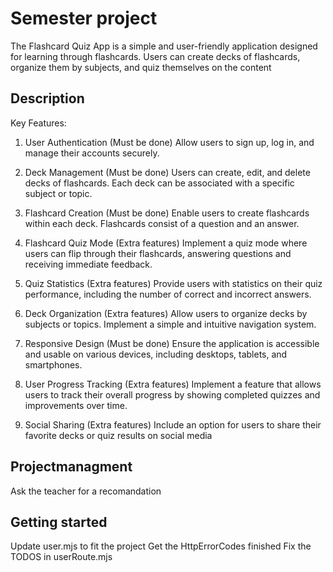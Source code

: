 # Semester project
The Flashcard Quiz App is a simple and user-friendly application designed for learning through flashcards.
Users can create decks of flashcards, organize them by subjects, and quiz themselves on the content

## Description
Key Features:
1. User Authentication (Must be done)
Allow users to sign up, log in, and manage their accounts securely.

2. Deck Management (Must be done)
Users can create, edit, and delete decks of flashcards. Each deck can be associated with a specific subject or topic.

3. Flashcard Creation (Must be done)
Enable users to create flashcards within each deck. Flashcards consist of a question and an answer.

4. Flashcard Quiz Mode (Extra features)
Implement a quiz mode where users can flip through their flashcards, answering questions and receiving immediate feedback.

5. Quiz Statistics (Extra features)
Provide users with statistics on their quiz performance, including the number of correct and incorrect answers.

6. Deck Organization (Extra features)
Allow users to organize decks by subjects or topics. Implement a simple and intuitive navigation system.

7. Responsive Design (Must be done)
Ensure the application is accessible and usable on various devices, including desktops, tablets, and smartphones.

8. User Progress Tracking (Extra features)
Implement a feature that allows users to track their overall progress by showing completed quizzes and improvements over time.

9. Social Sharing (Extra features)
Include an option for users to share their favorite decks or quiz results on social media

## Projectmanagment
Ask the teacher for a recomandation

## Getting started
Update user.mjs to fit the project
Get the HttpErrorCodes finished
Fix the TODOS in userRoute.mjs



